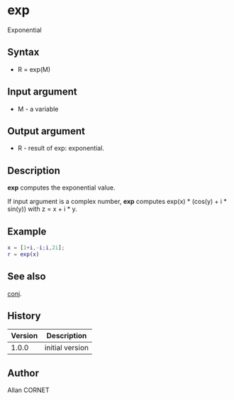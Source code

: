 # exp

Exponential

## Syntax

- R = exp(M)

## Input argument

- M - a variable

## Output argument

- R - result of exp: exponential.

## Description

  <p><b>exp</b> computes the exponential value.</p>
  <p>If input argument is a complex number, <b>exp</b> computes exp(x) * (cos(y) + i * sin(y)) with z = x + i * y.</p>

## Example

```matlab
x = [1+i,-i;i,2i];
r = exp(x)
```

## See also

[conj](conj.md).

## History

| Version | Description     |
| ------- | --------------- |
| 1.0.0   | initial version |

## Author

Allan CORNET
